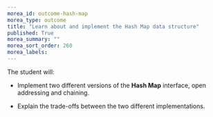 ```yaml
---
morea_id: outcome-hash-map
morea_type: outcome
title: "Learn about and implement the Hash Map data structure"
published: True
morea_summary: ""
morea_sort_order: 260
morea_labels: 
---
```


The student will:

* Implement two different versions of the **Hash Map** interface, open addressing and chaining.

* Explain the trade-offs between the two different implementations.

